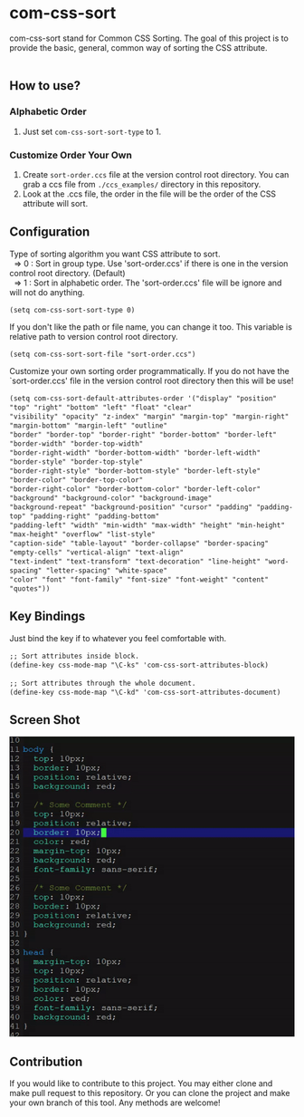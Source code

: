 # com-css-sort #

com-css-sort stand for Common CSS Sorting. The goal of this project
is to provide the basic, general, common way of sorting the CSS
attribute.<br/><br/>


## How to use? ##

### Alphabetic Order ###
1. Just set `com-css-sort-sort-type` to 1. 

### Customize Order Your Own ###
1. Create `sort-order.ccs` file at the version control root directory. 
You can grab a ccs file from `./ccs_examples/` directory in this repository. 
2. Look at the .ccs file, the order in the file will be the order of the CSS 
attribute will sort.


## Configuration ##
Type of sorting algorithm you want CSS attribute to sort.<br/>
&nbsp;&nbsp;=> 0 : Sort in group type. Use 'sort-order.ccs' if 
there is one in the version control root directory. (Default)<br/>
&nbsp;&nbsp;=> 1 : Sort in alphabetic order. The 'sort-order.ccs' 
file will be ignore and will not do anything.<br/>
```
(setq com-css-sort-sort-type 0)
```

If you don't like the path or file name, you can change it too. This variable is 
relative path to version control root directory.
```
(setq com-css-sort-sort-file "sort-order.ccs")
```

Customize your own sorting order programmatically. If you do not have the 
`sort-order.ccs' file in the version control root directory then this will be use!
```
(setq com-css-sort-default-attributes-order '("display" "position" "top" "right" "bottom" "left" "float" "clear" 
"visibility" "opacity" "z-index" "margin" "margin-top" "margin-right" "margin-bottom" "margin-left" "outline"
"border" "border-top" "border-right" "border-bottom" "border-left" "border-width" "border-top-width" 
"border-right-width" "border-bottom-width" "border-left-width" "border-style" "border-top-style" 
"border-right-style" "border-bottom-style" "border-left-style" "border-color" "border-top-color" 
"border-right-color" "border-bottom-color" "border-left-color" "background" "background-color" "background-image" 
"background-repeat" "background-position" "cursor" "padding" "padding-top" "padding-right" "padding-bottom" 
"padding-left" "width" "min-width" "max-width" "height" "min-height" "max-height" "overflow" "list-style" 
"caption-side" "table-layout" "border-collapse" "border-spacing" "empty-cells" "vertical-align" "text-align" 
"text-indent" "text-transform" "text-decoration" "line-height" "word-spacing" "letter-spacing" "white-space" 
"color" "font" "font-family" "font-size" "font-weight" "content" "quotes"))
```


## Key Bindings ##
Just bind the key if to whatever you feel comfortable with.
```
;; Sort attributes inside block.
(define-key css-mode-map "\C-ks" 'com-css-sort-attributes-block)

;; Sort attributes through the whole document.
(define-key css-mode-map "\C-kd" 'com-css-sort-attributes-document)
```

## Screen Shot ##
<img src="./screen_shot/com_css_sort_demo1.gif"/>


## Contribution ##
If you would like to contribute to this project. You may either
clone and make pull request to this repository. Or you can
clone the project and make your own branch of this tool. Any
methods are welcome!
